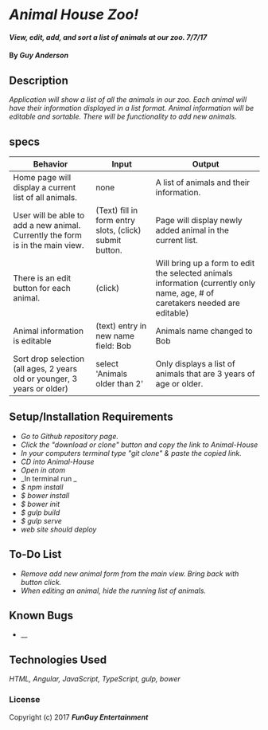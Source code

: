 # _Animal House Zoo!_

#### _View, edit, add, and sort a list of animals at our zoo. 7/7/17_

#### By _**Guy Anderson**_

## Description

_Application will show a list of all the animals in our zoo. Each animal will have their information displayed in a list format. Animal information will be editable and sortable. There will be functionality to add new animals._

## specs
| Behavior | Input | Output |
|---|---|---|
| Home page will display a current list of all animals. | none | A list of animals and their information. |
| User will be able to add a new animal. Currently the form is in the main view. | (Text) fill in form entry slots, (click) submit button. | Page will display newly added animal in the current list. |
| There is an edit button for each animal. | (click) | Will bring up a form to edit the selected animals information (currently only name, age, # of caretakers needed are editable) |
| Animal information is editable | (text) entry in new name field: Bob | Animals name changed to Bob |
| Sort drop selection (all ages, 2 years old or younger, 3 years or older) | select 'Animals older than 2' | Only displays a list of animals that are 3 years of age or older. |



## Setup/Installation Requirements


* _Go to Github repository page._
* _Click the "download or clone" button and copy the link to Animal-House_
* _In your computers terminal type "git clone" & paste the copied link._
* _CD into Animal-House_
* _Open in atom_
* _In terminal run _
* _$ npm install_
* _$ bower install_
* _$ bower init_
* _$ gulp build_
* _$ gulp serve_
* _web site should deploy_

## To-Do List

* _Remove add new animal form from the main view. Bring back with button click._
* _When editing an animal, hide the running list of animals._

## Known Bugs

* __

## Technologies Used

_HTML, Angular, JavaScript, TypeScript, gulp, bower_

### License

Copyright (c) 2017 **_FunGuy Entertainment_**
